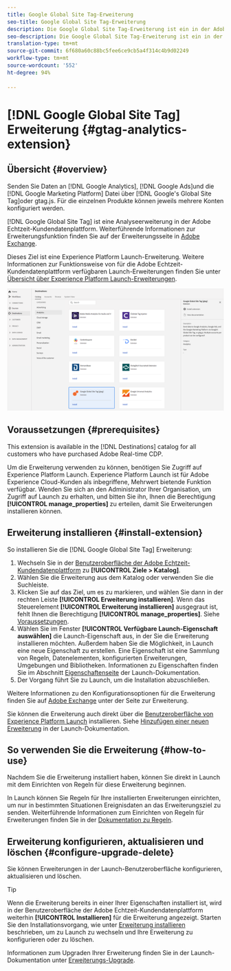 ```yaml
---
title: Google Global Site Tag-Erweiterung
seo-title: Google Global Site Tag-Erweiterung
description: Die Google Global Site Tag-Erweiterung ist ein in der Adobe Echtzeit-Kundendatenplattform verfügbares Analyseziel. Weitere Informationen zu den Funktionen dieser Erweiterung finden Sie auf Adobe Exchange unter der Seite zu Erweiterungen.
seo-description: Die Google Global Site Tag-Erweiterung ist ein in der Adobe Echtzeit-Kundendatenplattform verfügbares Analyseziel. Weitere Informationen zu den Funktionen dieser Erweiterung finden Sie auf Adobe Exchange unter der Seite zu Erweiterungen.
translation-type: tm+mt
source-git-commit: 6f680a60c88bc5fee6ce9cb5a4f314c4b9d02249
workflow-type: tm+mt
source-wordcount: '552'
ht-degree: 94%

---
```



# [!DNL Google Global Site Tag] Erweiterung {#gtag-analytics-extension}

## Übersicht {#overview}

Senden Sie Daten an [!DNL Google Analytics], [!DNL Google Ads]und die [!DNL Google Marketing Platform] Datei über [!DNL Google's Global Site Tag]oder gtag.js. Für die einzelnen Produkte können jeweils mehrere Konten konfiguriert werden.

[!DNL Google Global Site Tag] ist eine Analyseerweiterung in der Adobe Echtzeit-Kundendatenplattform. Weiterführende Informationen zur Erweiterungsfunktion finden Sie auf der Erweiterungsseite in [Adobe Exchange](https://exchange.adobe.com/experiencecloud.details.101437.google-global-site-tag-gtag.html).

Dieses Ziel ist eine Experience Platform Launch-Erweiterung. Weitere Informationen zur Funktionsweise von für die Adobe Echtzeit-Kundendatenplattform verfügbaren Launch-Erweiterungen finden Sie unter [Übersicht über Experience Platform Launch-Erweiterungen](/help/rtcdp/destinations/experience-platform-launch-extensions.md).

![Google Global Site Tag-Erweiterung](/help/rtcdp/destinations/assets/gtag-analytics-extension.png)

## Voraussetzungen {#prerequisites}

This extension is available in the [!DNL Destinations] catalog for all customers who have purchased Adobe Real-time CDP.

Um die Erweiterung verwenden zu können, benötigen Sie Zugriff auf Experience Platform Launch. Experience Platform Launch ist für Adobe Experience Cloud-Kunden als inbegriffene, Mehrwert bietende Funktion verfügbar. Wenden Sie sich an den Administrator Ihrer Organisation, um Zugriff auf Launch zu erhalten, und bitten Sie ihn, Ihnen die Berechtigung **[!UICONTROL manage_properties]** zu erteilen, damit Sie Erweiterungen installieren können.

## Erweiterung installieren {#install-extension}

So installieren Sie die [!DNL Google Global Site Tag] Erweiterung:

1. Wechseln Sie in der [Benutzeroberfläche der Adobe Echtzeit-Kundendatenplattform](http://platform.adobe.com/) zu **[!UICONTROL Ziele > Katalog]**.
2. Wählen Sie die Erweiterung aus dem Katalog oder verwenden Sie die Suchleiste.
3. Klicken Sie auf das Ziel, um es zu markieren, und wählen Sie dann in der rechten Leiste **[!UICONTROL Erweiterung installieren]**. Wenn das Steuerelement **[!UICONTROL Erweiterung installieren]** ausgegraut ist, fehlt Ihnen die Berechtigung **[!UICONTROL manage_properties]**. Siehe [Voraussetzungen](#prerequisites).
4. Wählen Sie im Fenster **[!UICONTROL Verfügbare Launch-Eigenschaft auswählen]** die Launch-Eigenschaft aus, in der Sie die Erweiterung installieren möchten. Außerdem haben Sie die Möglichkeit, in Launch eine neue Eigenschaft zu erstellen. Eine Eigenschaft ist eine Sammlung von Regeln, Datenelementen, konfigurierten Erweiterungen, Umgebungen und Bibliotheken. Informationen zu Eigenschaften finden Sie im Abschnitt [Eigenschaftenseite](https://docs.adobe.com/content/help/de-DE/launch/using/reference/admin/companies-and-properties.html#Property-Seite) der Launch-Dokumentation.
5. Der Vorgang führt Sie zu Launch, um die Installation abzuschließen.

Weitere Informationen zu den Konfigurationsoptionen für die Erweiterung finden Sie auf [Adobe Exchange](https://exchange.adobe.com/experiencecloud.details.101437.google-global-site-tag-gtag.html) unter der Seite zur Erweiterung.

Sie können die Erweiterung auch direkt über die [Benutzeroberfläche von Experience Platform Launch](https://launch.adobe.com/) installieren. Siehe [Hinzufügen einer neuen Erweiterung](https://docs.adobe.com/content/help/de-DE/launch/using/reference/manage-resources/extensions/overview.html#add-a-new-extension) in der Launch-Dokumentation.


## So verwenden Sie die Erweiterung {#how-to-use}

Nachdem Sie die Erweiterung installiert haben, können Sie direkt in Launch mit dem Einrichten von Regeln für diese Erweiterung beginnen.

In Launch können Sie Regeln für Ihre installierten Erweiterungen einrichten, um nur in bestimmten Situationen Ereignisdaten an das Erweiterungsziel zu senden. Weiterführende Informationen zum Einrichten von Regeln für Erweiterungen finden Sie in der [Dokumentation zu Regeln](https://docs.adobe.com/help/de-DE/launch/using/reference/manage-resources/rules.html).

## Erweiterung konfigurieren, aktualisieren und löschen {#configure-upgrade-delete}

Sie können Erweiterungen in der Launch-Benutzeroberfläche konfigurieren, aktualisieren und löschen.

>[!TIP]
>
>Wenn die Erweiterung bereits in einer Ihrer Eigenschaften installiert ist, wird in der Benutzeroberfläche der Adobe Echtzeit-Kundendatenplattform weiterhin **[!UICONTROL Installieren]** für die Erweiterung angezeigt. Starten Sie den Installationsvorgang, wie unter [Erweiterung installieren](#install-extension) beschrieben, um zu Launch zu wechseln und Ihre Erweiterung zu konfigurieren oder zu löschen.

Informationen zum Upgraden Ihrer Erweiterung finden Sie in der Launch-Dokumentation unter [Erweiterungs-Upgrade](https://docs.adobe.com/content/help/de-DE/launch/using/reference/manage-resources/extensions/extension-upgrade.html).



